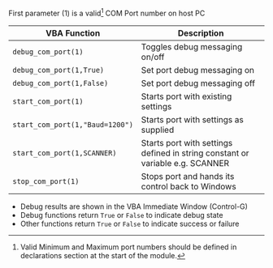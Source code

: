 First parameter (1) is a valid[^1] COM Port number on host PC

| VBA Function                         | Description                                                                                                   |
| ------------------------------------ | --------------------------------------------------------------------------------------------------------------|
| `debug_com_port(1)`                  | Toggles debug messaging on/off                                                                                |
| `debug_com_port(1,True)`             | Set port debug messaging on                                                                                   |          
| `debug_com_port(1,False)`            | Set port debug messaging off                                                                                  |  
| `start_com_port(1)`                  | Starts port with existing settings                                                                            |  
| `start_com_port(1,"Baud=1200")`      | Starts port with settings as supplied                                                                         |
| `start_com_port(1,SCANNER)`          | Starts port with settings defined in string constant or variable e.g. SCANNER                                 |
| `stop_com_port(1)`                   | Stops port and hands its control back to Windows                                                              |

* Debug results are shown in the VBA Immediate Window (Control-G)
* Debug functions return `True` or `False` to indicate debug state
* Other functions return `True` or `False` to indicate success or failure

[^1]: Valid Minimum and Maximum port numbers should be defined in declarations section at the start of the module. 
  
